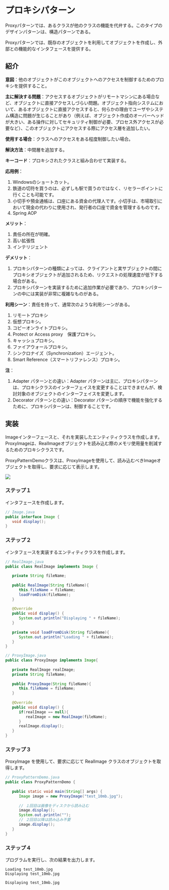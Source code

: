 # プロキシパターン

Proxyパターンでは、あるクラスが他のクラスの機能を代弁する。このタイプのデザインパターンは、構造パターンである。

Proxyパターンでは、既存のオブジェクトを利用してオブジェクトを作成し、外部との機能的なインタフェースを提供する。

## 紹介

**意図**：他のオブジェクトがこのオブジェクトへのアクセスを制御するためのプロキシを提供すること。

**主に解決する問題**：アクセスするオブジェクトがリモートマシンにある場合など、オブジェクトに直接アクセスしづらい問題。オブジェクト指向システムにおいて、あるオブジェクトに直接アクセスすると、何らかの理由でユーザやシステム構造に問題が生じることがあり（例えば、オブジェクト作成のオーバーヘッドが大きい、ある操作に対してセキュリティ制御が必要、プロセス外アクセスが必要など）、このオブジェクトにアクセスする際にアクセス層を追加したい。

**使用する場合**：クラスへのアクセスをある程度制御したい場合。

**解決方法**：中間層を追加する。

**キーコード**：プロキシされたクラスと組み合わせて実装する。

**応用例**：

1. Windowsのショートカット。
2. 鉄道の切符を買うのは、必ずしも駅で買うのではなく、リセラーポイントに行くことも可能です。 
3. 小切手や預金通帳は、口座にある資金の代理人です。小切手は、市場取引において現金の代わりに使用され、発行者の口座で資金を管理するものです。 
4. Spring AOP

**メリット**：

1. 責任の所在が明確。
2. 高い拡張性 
3. インテリジェント

**デメリット**：

1. プロキシパターンの種類によっては、クライアントと実サブジェクトの間にプロキシオブジェクトが追加されるため、リクエストの処理速度が低下する場合がある。 
2. プロキシパターンを実装するために追加作業が必要であり、プロキシパターンの中には実装が非常に複雑なものがある。

**利用シーン**：責任を持って、通常次のような利用シーンがある。

1. リモートプロキシ
2. 仮想プロキシ。 
3. コピーオンライトプロキシ。 
4. Protect or Access proxy　保護プロキシ。 
5. キャッシュプロキシ。 
6. ファイアウォールプロキシ。 
7. シンクロナイズ（Synchronization）エージェント。 
8. Smart Reference（スマートリファレンス）プロキシ。

**注**：

1. Adapter パターンとの違い：Adapter パターンは主に、プロキシパターンは、プロキシクラスのインターフェイスを変更することはできませんが、検討対象のオブジェクトのインターフェイスを変更します。 
2. Decorator パターンとの違い：Decorator パターンの順序で機能を強化するために、プロキシパターンは、制御することです。

## 実装

Imageインターフェースと、それを実装したエンティティクラスを作成します。ProxyImageは、RealImageオブジェクトを読み込む際のメモリ使用量を削減するためのプロキシクラスです。

ProxyPatternDemoクラスは、ProxyImageを使用して、読み込むべきImageオブジェクトを取得し、要求に応じて表示します。

![](D:\Users\Iehana\Documents\Books\runoob-jp\design-pattern\img\20211025-proxy.svg)

### ステップ１

インタフェースを作成します。

```java
// Image.java
public interface Image {
   void display();
}
```

### ステップ２

インタフェースを実装するエンティティクラスを作成します。

```java
// RealImage.java
public class RealImage implements Image {
 
   private String fileName;
 
   public RealImage(String fileName){
      this.fileName = fileName;
      loadFromDisk(fileName);
   }
 
   @Override
   public void display() {
      System.out.println("Displaying " + fileName);
   }
 
   private void loadFromDisk(String fileName){
      System.out.println("Loading " + fileName);
   }
}
```

```java
// ProxyImage.java
public class ProxyImage implements Image{
 
   private RealImage realImage;
   private String fileName;
 
   public ProxyImage(String fileName){
      this.fileName = fileName;
   }
 
   @Override
   public void display() {
      if(realImage == null){
         realImage = new RealImage(fileName);
      }
      realImage.display();
   }
}
```

### ステップ３

ProxyImage を使用して、要求に応じて RealImage クラスのオブジェクトを取得します。

```java
// ProxyPatternDemo.java
public class ProxyPatternDemo {
   
   public static void main(String[] args) {
      Image image = new ProxyImage("test_10mb.jpg");
 
      // １回目は画像をディスクから読み込む
      image.display(); 
      System.out.println("");
      // ２回目以降は読み込み不要
      image.display();  
   }
}
```

### ステップ４

プログラムを実行し、次の結果を出力します。

```
Loading test_10mb.jpg
Displaying test_10mb.jpg

Displaying test_10mb.jpg
```

